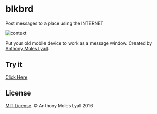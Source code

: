 # blkbrd

Post messages to a place using the INTERNET

![context](https://blkbrd-fda27.firebaseapp.com/assets/images/context.jpg)

Put your old mobile device to work as a message window. Created by [Anthony Moles Lyall](https://www.linkedin.com/in/anthonymoles/).

## Try it
[Click Here](http://bit.ly/blkbrdapp)

## License

[MIT License](LICENSE.md). © Anthony Moles Lyall 2016
